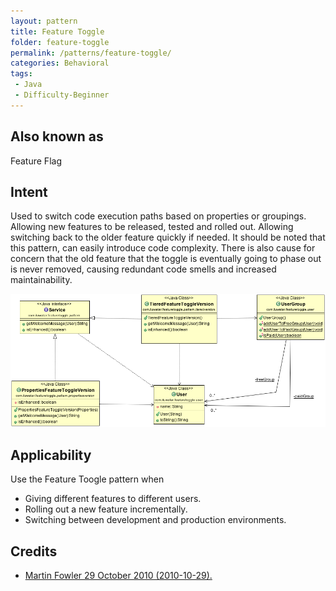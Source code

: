 ```yaml
---
layout: pattern
title: Feature Toggle
folder: feature-toggle
permalink: /patterns/feature-toggle/
categories: Behavioral
tags:
 - Java
 - Difficulty-Beginner
---
```


## Also known as
Feature Flag

## Intent
Used to switch code execution paths based on properties or groupings. Allowing new features to be released, tested
and rolled out. Allowing switching back to the older feature quickly if needed. It should be noted that this pattern,
can easily introduce code complexity. There is also cause for concern that the old feature that the toggle is eventually
going to phase out is never removed, causing redundant code smells and increased maintainability.

![alt text](./etc/feature-toggle.png "Feature Toggle")

## Applicability
Use the Feature Toogle pattern when

* Giving different features to different users.
* Rolling out a new feature incrementally.
* Switching between development and production environments.

## Credits

* [Martin Fowler 29 October 2010 (2010-10-29).](http://martinfowler.com/bliki/FeatureToggle.html)